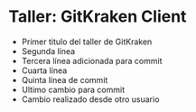 # Taller: GitKraken Client

- Primer titulo del taller de GitKraken
- Segunda línea
- Tercera línea adicionada para commit
- Cuarta línea
- Quinta línea de commit
- Ultimo cambio para commit
- Cambio realizado desde otro usuario
